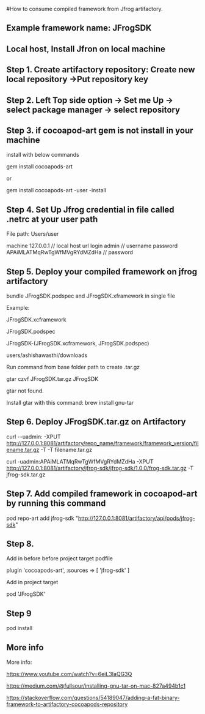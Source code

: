 #How to consume compiled framework from Jfrog artifactory.

## Example framework name: JFrogSDK
## Local host, Install Jfron on local machine

 ## Step 1. Create artifactory repository: Create new local repository ->Put repository key 

 ## Step 2. Left Top side option -> Set me Up -> select package manager -> select repository

 ## Step 3. if cocoapod-art gem is not install in your machine 
 
 install with below commands
 
 gem install cocoapods-art 

 or 

 gem install cocoapods-art -user -install 

 ## Step 4. Set Up Jfrog credential in file called  .netrc at your user path

 File path: Users/user 

  machine 127.0.0.1 // local host url 
  login admin // username
  password APAiMLATMqRwTgWfMVgRYdMZdHa // password

 ## Step 5. Deploy your compiled framework on jfrog artifactory

 bundle JFrogSDK.podspec and JFrogSDK.xframework in single  file 

 Example: 

 JFrogSDK.xcframework

JFrogSDK.podspec

JFrogSDK-(JFrogSDK.xcframework, JFrogSDK.podspec)

users/ashishawasthi/downloads

Run command from base folder path to create .tar.gz

gtar czvf JFrogSDK.tar.gz JFrogSDK

gtar not found. 

Install gtar  with this command:  brew install gnu-tar

## Step 6.  Deploy JFrogSDK.tar.gz on Artifactory 

curl --uadmin:<Encrypted Password> -XPUT http://127.0.0.1:8081/artifactory/repo_name/framework/framework_version/filename.tar.gz -T -T filename.tar.gz

curl -uadmin:APAiMLATMqRwTgWfMVgRYdMZdHa -XPUT http://127.0.0.1:8081/artifactory/jfrog-sdk/jfrog-sdk/1.0.0/frog-sdk.tar.gz -T jfrog-sdk.tar.gz

## Step 7. Add compiled framework in cocoapod-art by running this command

pod repo-art add jfrog-sdk "http://127.0.0.1:8081/artifactory/api/pods/jfrog-sdk"

## Step 8. 

Add in before before project target podfile

plugin 'cocoapods-art', :sources => [
  'jfrog-sdk'
]

Add in project target 

pod 'JFrogSDK' 

## Step 9

pod install

## More info 

More info: 

https://www.youtube.com/watch?v=6eiL3IaQG3Q

https://medium.com/@fullsour/installing-gnu-tar-on-mac-827a494b1c1

https://stackoverflow.com/questions/54189047/adding-a-fat-binary-framework-to-artifactory-cocoapods-repository
